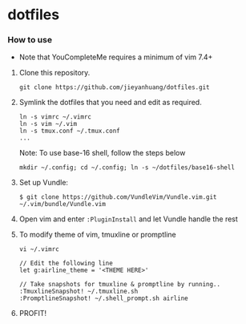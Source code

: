 dotfiles
========

### How to use

* Note that YouCompleteMe requires a minimum of vim 7.4+

1. Clone this repository.
   ```
   git clone https://github.com/jieyanhuang/dotfiles.git
   ```

2. Symlink the dotfiles that you need and edit as required.
   ```
   ln -s vimrc ~/.vimrc
   ln -s vim ~/.vim
   ln -s tmux.conf ~/.tmux.conf
   ...
   ```
   Note: To use base-16 shell, follow the steps below
   ```
   mkdir ~/.config; cd ~/.config; ln -s ~/dotfiles/base16-shell
   ```

3. Set up Vundle:

   ```
   $ git clone https://github.com/VundleVim/Vundle.vim.git ~/.vim/bundle/Vundle.vim
   ```

4. Open vim and enter `:PluginInstall` and let Vundle handle the rest


5. To modify theme of vim, tmuxline or promptline
   ```
   vi ~/.vimrc

   // Edit the following line
   let g:airline_theme = '<THEME HERE>'

   // Take snapshots for tmuxline & promptline by running..
   :TmuxlineSnapshot! ~/.tmuxline.sh
   :PromptlineSnapshot! ~/.shell_prompt.sh airline
   ```

6. PROFIT!
